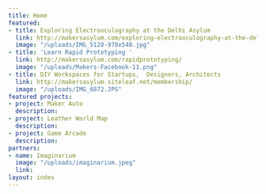 ```yaml
---
title: Home
featured:
- title: Exploring Electrooculography at the Delhi Asylum
  link: http://makersasylum.com/exploring-electrooculography-at-the-delhi-asylum/
  image: "/uploads/IMG_5128-970x540.jpg"
- title: 'Learn Rapid Prototyping '
  link: http://makersasylum.com/rapidprototyping/
  image: "/uploads/Makers-Facebook-11.png"
- title: DIY Workspaces for Startups,  Designers, Architects
  link: http://makersasylum.siteleaf.net/membership/
  image: "/uploads/IMG_6872.JPG"
featured projects:
- project: Maker Auto
  description: 
- project: Leather World Map
  description: 
- project: Game Arcade
  description: 
partners:
- name: Imaginarium
  image: "/uploads/imaginarium.jpeg"
  link: 
layout: index
---
```


